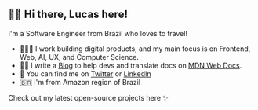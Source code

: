 ## 👋🏻 Hi there, Lucas here!

I'm a Software Engineer from Brazil who loves to travel!

- 👨🏼‍💻 I work building digital products, and my main focus is on Frontend, Web, AI, UX, and Computer Science. 
- ✍🏻 I write a [Blog](https://dev.to/lucasm) to help devs and translate docs on [MDN Web Docs](https://github.com/mdn/).
- 💬 You can find me on [Twitter](https://twitter.com/lucasmezs) or [LinkedIn](https://linkedin.com/in/lucasmezs)
- 🇧🇷 I'm from Amazon region of Brazil

Check out my latest open-source projects here ✨
